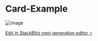 # Card-Example

![image](https://github.com/user-attachments/assets/cce74b6a-1500-4b47-a6ee-5855dcc5cf32)



[Edit in StackBlitz next generation editor ⚡️](https://stackblitz.com/~/github.com/CelsonF/card-example)
